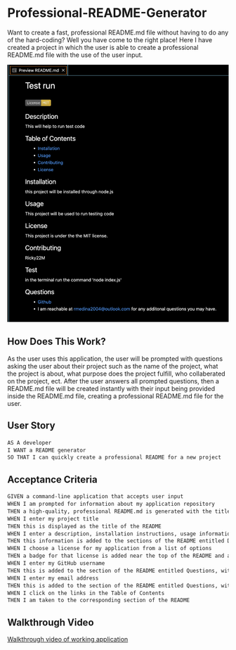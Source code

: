 # Professional-README-Generator

Want to create a fast, professional README.md file without having to do any of the hard-coding? Well you have come to the right place! Here I have created a project in which the user is able to create a professional README.md file with the use of the user input.

![Screenshot of application](./sample/assets/image/VSCode-screenshot.png)

## How Does This Work?

As the user uses this application, the user will be prompted with questions asking the user about their project such as the name of the project, what the project is about, what purpose does the project fulfill, who collaberated on the project, ect. After the user answers all prompted questions, then a README.md file will be created instantly with their input being provided inside the README.md file, creating a professional README.md file for the user.

## User Story

```md
AS A developer
I WANT a README generator
SO THAT I can quickly create a professional README for a new project
```

## Acceptance Criteria

```md
GIVEN a command-line application that accepts user input
WHEN I am prompted for information about my application repository
THEN a high-quality, professional README.md is generated with the title of my project and sections entitled Description, Table of Contents, Installation, Usage, License, Contributing, Tests, and Questions
WHEN I enter my project title
THEN this is displayed as the title of the README
WHEN I enter a description, installation instructions, usage information, contribution guidelines, and test instructions
THEN this information is added to the sections of the README entitled Description, Installation, Usage, Contributing, and Tests
WHEN I choose a license for my application from a list of options
THEN a badge for that license is added near the top of the README and a notice is added to the section of the README entitled License that explains which license the application is covered under
WHEN I enter my GitHub username
THEN this is added to the section of the README entitled Questions, with a link to my GitHub profile
WHEN I enter my email address
THEN this is added to the section of the README entitled Questions, with instructions on how to reach me with additional questions
WHEN I click on the links in the Table of Contents
THEN I am taken to the corresponding section of the README
```

## Walkthrough Video

[Walkthrough video of working application](./sample/assets/video/Professional%20README%20Generator.webm)